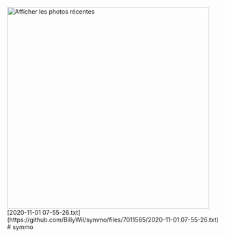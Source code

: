 <img width="472" alt="Afficher les photos récentes" src="https://user-images.githubusercontent.com/89175579/130006296-874f99d3-694f-44c4-9120-a09bf5cee213.png">
[2020-11-01 07-55-26.txt](https://github.com/BillyWil/symmo/files/7011565/2020-11-01.07-55-26.txt)
# symmo
